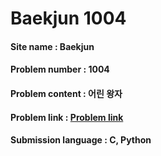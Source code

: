 # Baekjun 1004

#### Site name : Baekjun
#### Problem number : 1004
#### Problem content : 어린 왕자
#### Problem link : [Problem link](https://www.acmicpc.net/problem/1004)
#### Submission language : C, Python
